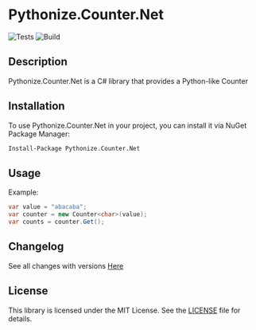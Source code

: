 # Pythonize.Counter.Net
![Tests](https://github.com/Lukeuke/Pythonize.Counter.Net/actions/workflows/dotnet.yml/badge.svg)
![Build](https://github.com/Lukeuke/Pythonize.Counter.Net/actions/workflows/build-only.yml/badge.svg)

## Description

Pythonize.Counter.Net is a C# library that provides a Python-like Counter

## Installation

To use Pythonize.Counter.Net in your project, you can install it via NuGet Package Manager:

```bash
Install-Package Pythonize.Counter.Net
```

## Usage
Example:
```csharp
var value = "abacaba";
var counter = new Counter<char>(value);
var counts = counter.Get();
```

## Changelog
See all changes with versions [Here](https://github.com/Lukeuke/Pythonize.Counter.Net/blob/main/CHANGELOG.md)

## License
This library is licensed under the MIT License. See the [LICENSE](https://github.com/Lukeuke/Pythonize.Counter.Net/blob/main/LICENSE) file for details.
